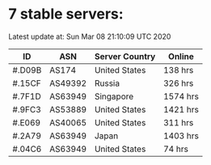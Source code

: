 # 7 stable servers:

Latest update at: Sun Mar 08 21:10:09 UTC 2020

| ID | ASN | Server Country | Online |
| -- | --- | -------------- | ------ |
| #.D09B | AS174 | United States | 138 hrs |
| #.15CF | AS49392 | Russia | 326 hrs |
| #.7F1D | AS63949 | Singapore | 1574 hrs |
| #.9FC3 | AS53889 | United States | 1421 hrs |
| #.E069 | AS40065 | United States | 311 hrs |
| #.2A79 | AS63949 | Japan | 1403 hrs |
| #.04C6 | AS63949 | United States | 74 hrs |

